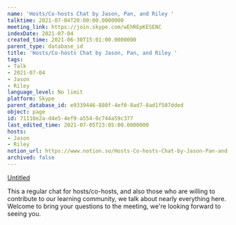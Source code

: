 ```yaml
---
name: 'Hosts/Co-hosts Chat by Jason, Pan, and Riley '
talktime: 2021-07-04T20:00:00.0000000
meeting_link: https://join.skype.com/wEhREpKESENC
indexDate: 2021-07-04
created_time: 2021-06-30T15:01:00.0000000
parent_type: database_id
title: 'Hosts/Co-hosts Chat by Jason, Pan, and Riley '
tags:
- Talk
- 2021-07-04
- Jason
- Riley
language_level: No limit
platform: Skype
parent_database_id: e9339446-880f-4ef0-8ad7-8ad1f507dded
object: page
id: 71110e2a-d4e5-4ef9-a554-0c744a59c377
last_edited_time: 2021-07-05T23:05:00.0000000
hosts:
- Jason
- Riley
notion_url: https://www.notion.so/Hosts-Co-hosts-Chat-by-Jason-Pan-and-Riley-71110e2ad4e54ef9a5540c744a59c377
archived: false
---
```




[Untitled](https://www.notion.so/d637a27eb33f44cbb92a56c3359cc567)   

This a regular chat for hosts/co-hosts, and also those who are willing to contribute to our learning community, we talk about nearly everything here. Welcome to bring your questions to the meeting, we're looking forward to seeing you.


